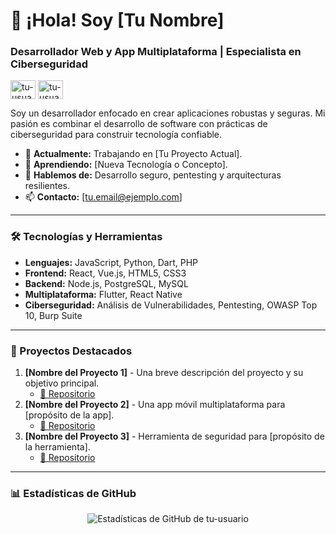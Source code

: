 # 👋 ¡Hola! Soy [Tu Nombre]

### Desarrollador Web y App Multiplataforma | Especialista en Ciberseguridad

<p align="left">
  <a href="https://linkedin.com/in/tu-usuario" target="blank"><img align="center" src="https://raw.githubusercontent.com/rahuldkjain/github-profile-readme-generator/master/src/images/icons/Social/linked-in-alt.svg" alt="tu-usuario" height="30" width="40" /></a>
  <a href="https://twitter.com/tu-usuario" target="blank"><img align="center" src="https://raw.githubusercontent.com/rahuldkjain/github-profile-readme-generator/master/src/images/icons/Social/twitter.svg" alt="tu-usuario" height="30" width="40" /></a>
</p>

Soy un desarrollador enfocado en crear aplicaciones robustas y seguras. Mi pasión es combinar el desarrollo de software con prácticas de ciberseguridad para construir tecnología confiable.

- 🔭 **Actualmente:** Trabajando en [Tu Proyecto Actual].
- 🌱 **Aprendiendo:** [Nueva Tecnología o Concepto].
- 💬 **Hablemos de:** Desarrollo seguro, pentesting y arquitecturas resilientes.
- 📫 **Contacto:** [tu.email@ejemplo.com]

---

### 🛠️ Tecnologías y Herramientas

- **Lenguajes:** JavaScript, Python, Dart, PHP
- **Frontend:** React, Vue.js, HTML5, CSS3
- **Backend:** Node.js, PostgreSQL, MySQL
- **Multiplataforma:** Flutter, React Native
- **Ciberseguridad:** Análisis de Vulnerabilidades, Pentesting, OWASP Top 10, Burp Suite

---

### 🚀 Proyectos Destacados

1.  **[Nombre del Proyecto 1]** - Una breve descripción del proyecto y su objetivo principal.
    - [🔗 Repositorio](URL-del-repo)
2.  **[Nombre del Proyecto 2]** - Una app móvil multiplataforma para [propósito de la app].
    - [🔗 Repositorio](URL-del-repo)
3.  **[Nombre del Proyecto 3]** - Herramienta de seguridad para [propósito de la herramienta].
    - [🔗 Repositorio](URL-del-repo)

---

### 📊 Estadísticas de GitHub

<p align="center">
  <img src="https://github-readme-stats.vercel.app/api?username=tu-usuario&show_icons=true&locale=es&theme=tokyonight" alt="Estadísticas de GitHub de tu-usuario" />
</p>